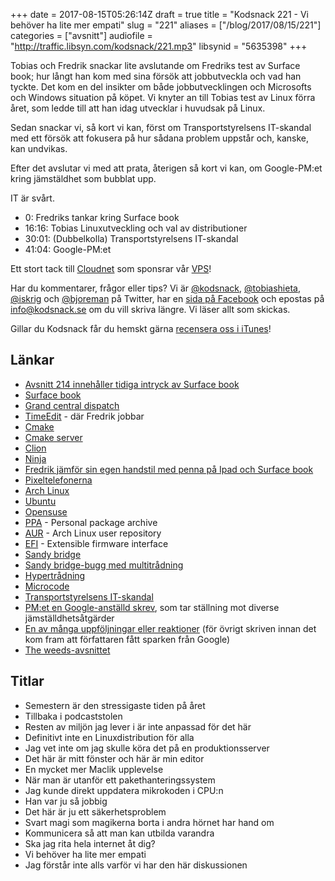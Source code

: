 +++
date = 2017-08-15T05:26:14Z
draft = true
title = "Kodsnack 221 - Vi behöver ha lite mer empati"
slug = "221"
aliases = ["/blog/2017/08/15/221"]
categories = ["avsnitt"]
audiofile = "http://traffic.libsyn.com/kodsnack/221.mp3"
libsynid = "5635398"
+++

Tobias och Fredrik snackar lite avslutande om Fredriks test av Surface book; hur långt han kom med sina försök att jobbutveckla och vad han tyckte. Det kom en del insikter om både jobbutvecklingen och Microsofts och Windows situation på köpet. Vi knyter an till Tobias test av Linux förra året, som ledde till att han idag utvecklar i huvudsak på Linux.

Sedan snackar vi, så kort vi kan, först om Transportstyrelsens IT-skandal med ett försök att fokusera på hur sådana problem uppstår och, kanske, kan undvikas.

Efter det avslutar vi med att prata, återigen så kort vi kan, om Google-PM:et kring jämstäldhet som bubblat upp.

IT är svårt.

* 0: Fredriks tankar kring Surface book
* 16:16: Tobias Linuxutveckling och val av distributioner
* 30:01: (Dubbelkolla) Transportstyrelsens IT-skandal
* 41:04: Google-PM:et

Ett stort tack till [Cloudnet](http://www.cloudnet.se) som sponsrar vår [VPS](http://en.wikipedia.org/wiki/Virtual_private_server)!

Har du kommentarer, frågor eller tips? Vi är [@kodsnack](https://www.twitter.com/kodsnack), [@tobiashieta](https://www.twitter.com/tobiashieta), [@iskrig](https://www.twitter.com/iskrig) och [@bjoreman](https://www.twitter.com/bjoreman) på Twitter, har en [sida på Facebook](https://www.facebook.com/kodsnack) och epostas på [info@kodsnack.se](mailto:info@kodsnack.se) om du vill skriva längre. Vi läser allt som skickas.

Gillar du Kodsnack får du hemskt gärna [recensera oss i iTunes](http://itunes.apple.com/se/podcast/kodsnack/id561631498?l=en)!

## Länkar ##
* [Avsnitt 214 innehåller tidiga intryck av Surface book](http://kodsnack.se/214/)
* [Surface book](https://en.wikipedia.org/wiki/Surface_Book)
* [Grand central dispatch](https://en.wikipedia.org/wiki/Grand_Central_Dispatch)
* [TimeEdit](http://www.timeedit.com/) - där Fredrik jobbar
* [Cmake](https://en.wikipedia.org/wiki/CMake)
* [Cmake server](https://cmake.org/cmake/help/v3.7/manual/cmake-server.7.html)
* [Clion](https://www.jetbrains.com/clion/)
* [Ninja](https://en.wikipedia.org/wiki/Ninja_%28build_system%29)
* [Fredrik jämför sin egen handstil med penna på Ipad och Surface book](https://bjoreman.com/thoughts/penWriting.html)
* [Pixeltelefonerna](https://en.wikipedia.org/wiki/Pixel_%28smartphone%29)
* [Arch Linux](https://en.wikipedia.org/wiki/Arch_Linux)
* [Ubuntu](https://en.wikipedia.org/wiki/Ubuntu_%28operating_system%29)
* [Opensuse](https://en.wikipedia.org/wiki/OpenSUSE)
* [PPA](https://launchpad.net/ubuntu/+ppas) - Personal package archive
* [AUR](https://aur.archlinux.org/) - Arch Linux user repository
* [EFI](https://en.wikipedia.org/wiki/Unified_Extensible_Firmware_Interface) - Extensible firmware interface
* [Sandy bridge](https://en.wikipedia.org/wiki/Sandy_Bridge)
* [Sandy bridge-bugg med multitrådning](https://news.ycombinator.com/item?id=14630183)
* [Hypertrådning](https://en.wikipedia.org/wiki/Hyper-threading)
* [Microcode](https://en.wikipedia.org/wiki/Microcode)
* [Transportstyrelsens IT-skandal](https://sv.wikipedia.org/wiki/Transportstyrelsens_IT-upphandling)
* [PM:et en Google-anställd skrev](https://gizmodo.com/exclusive-heres-the-full-10-page-anti-diversity-screed-1797564320), som tar ställning mot diverse jämställdhetsåtgärder
* [En av många uppföljningar eller reaktioner](https://medium.com/@yonatanzunger/so-about-this-googlers-manifesto-1e3773ed1788) (för övrigt skriven innan det kom fram att författaren fått sparken från Google)
* [The weeds-avsnittet](https://art19.com/shows/the-weeds/episodes/d5b9d925-42eb-4ef2-9b5a-5bf9fda15abe)

## Titlar ##
* Semestern är den stressigaste tiden på året
* Tillbaka i podcaststolen
* Resten av miljön jag lever i är inte anpassad för det här
* Definitivt inte en Linuxdistribution för alla
* Jag vet inte om jag skulle köra det på en produktionsserver
* Det här är mitt fönster och här är min editor
* En mycket mer Maclik upplevelse
* När man är utanför ett pakethanteringssystem
* Jag kunde direkt uppdatera mikrokoden i CPU:n
* Han var ju så jobbig
* Det här är ju ett säkerhetsproblem
* Svart magi som magikerna borta i andra hörnet har hand om
* Kommunicera så att man kan utbilda varandra
* Ska jag rita hela internet åt dig?
* Vi behöver ha lite mer empati
* Jag förstår inte alls varför vi har den här diskussionen